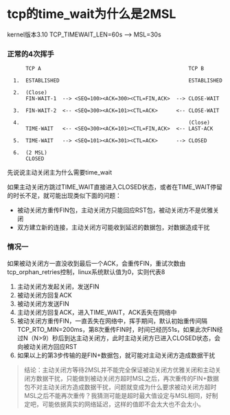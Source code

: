 # tcp的time_wait为什么是2MSL
kernel版本3.10 TCP_TIMEWAIT_LEN=60s --> MSL=30s

### 正常的4次挥手
```
      TCP A                                                TCP B

  1.  ESTABLISHED                                          ESTABLISHED

  2.  (Close)
      FIN-WAIT-1  --> <SEQ=100><ACK=300><CTL=FIN,ACK>  --> CLOSE-WAIT

  3.  FIN-WAIT-2  <-- <SEQ=300><ACK=101><CTL=ACK>      <-- CLOSE-WAIT

  4.                                                       (Close)
      TIME-WAIT   <-- <SEQ=300><ACK=101><CTL=FIN,ACK>  <-- LAST-ACK

  5.  TIME-WAIT   --> <SEQ=101><ACK=301><CTL=ACK>      --> CLOSED

  6.  (2 MSL)
      CLOSED
```
先说说主动关闭主为什么需要time_wait

如果主动关闭方跳过TIME_WAIT直接进入CLOSED状态，或者在TIME_WAIT停留的时长不足，就可能出现类似下面的问题：
* 被动关闭方重传FIN包，主动关闭方只能回应RST包，被动关闭方不是优雅关闭
* 双方建立新的连接，主动关闭方可能收到延迟的数据包，对数据造成干扰

### 情况一
如果被动关闭方一直没收到最后一个ACK，会重传FIN，重试次数由tcp_orphan_retries控制，linux系统默认值为0，实则代表8
1. 主动关闭方发起关闭，发送FIN
2. 被动关闭方回复ACK
3. 被动关闭方发送FIN
4. 主动关闭方回复ACK，进入TIME_WAIT，ACK丢失在网络中
5. 被动关闭方重传FIN，一直丢失在网络中，挥手期间，默认初始重传间隔TCP_RTO_MIN=200ms，第8次重传FIN时，时间已经历51s，如果此次FIN经过N（N>9）秒后到达主动关闭方，此时主动关闭方已进入CLOSED状态，会向被动关闭方回应RST
6. 如果以上的第3步传输的是FIN+数据包，就可能对主动关闭方造成数据干扰

> 结论：主动关闭方等待2MSL并不能完全保证被动关闭方优雅关闭和主动关闭方数据干扰，只能做到被动关闭方超时MSL之后，再次重传的FIN+数据包不对主动关闭方造成数据干扰，问题就变成为什么要求被动关闭方超时MSL之后不能再次重传？我猜测可能是超时最大值设定与MSL相同，好制定吧，可能依据真实的网络延迟，这样的值即不会太大也不会太小。